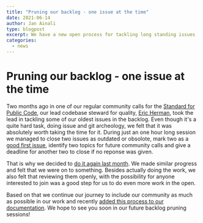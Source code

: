 ```yaml
---
title: "Pruning our backlog - one issue at the time"
date: 2021-06-14
author: Jan Ainali
type: blogpost
excerpt: We have a new open process for tackling long standing issues
categories:
  - news
---
```


# Pruning our backlog - one issue at the time

Two months ago in one of our regular community calls for the [Standard for Public Code](https://standard.publiccode.net), our lead codebase steward for quality, [Eric Herman](https://publiccode.net/who-we-are/team/eric-herman.html), took the lead in tackling some of our oldest issues in the backlog.
Even though it's a quite hard task, doing issue and git archeology, we felt that it was absolutely worth taking the time for it.
During just an one hour long session we managed to close two issues as outdated or obsolote, mark two as a [good first issue](https://github.com/publiccodenet/standard/issues?q=is%3Aissue+is%3Aopen+label%3A%22good+first+issue%22), identify two topics for future community calls and give a deadline for another two to close if no reponse was given.

That is why we decided to [do it again last month](https://blog.publiccode.net/community%20call/2021/05/20/pruning-the-oldest-issues.html).
We made similar progress and felt that we were on to something.
Besides actually doing the work, we also felt that reviewing them openly, with the possibility for anyone interested to join was a good step for us to do even more work in the open.

Based on that we continue our journey to include our community as much as possible in our work and recently [added this process to our documentation](https://github.com/publiccodenet/about/pull/932).
We hope to see you soon in our future backlog pruning sessions!
